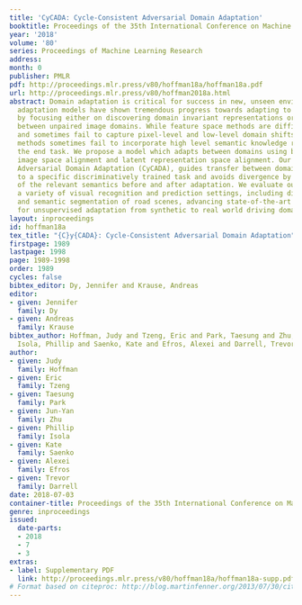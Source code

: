 ```yaml
---
title: 'CyCADA: Cycle-Consistent Adversarial Domain Adaptation'
booktitle: Proceedings of the 35th International Conference on Machine Learning
year: '2018'
volume: '80'
series: Proceedings of Machine Learning Research
address: 
month: 0
publisher: PMLR
pdf: http://proceedings.mlr.press/v80/hoffman18a/hoffman18a.pdf
url: http://proceedings.mlr.press/v80/hoffman2018a.html
abstract: Domain adaptation is critical for success in new, unseen environments. Adversarial
  adaptation models have shown tremendous progress towards adapting to new environments
  by focusing either on discovering domain invariant representations or by mapping
  between unpaired image domains. While feature space methods are difficult to interpret
  and sometimes fail to capture pixel-level and low-level domain shifts, image space
  methods sometimes fail to incorporate high level semantic knowledge relevant for
  the end task. We propose a model which adapts between domains using both generative
  image space alignment and latent representation space alignment. Our approach, Cycle-Consistent
  Adversarial Domain Adaptation (CyCADA), guides transfer between domains according
  to a specific discriminatively trained task and avoids divergence by enforcing consistency
  of the relevant semantics before and after adaptation. We evaluate our method on
  a variety of visual recognition and prediction settings, including digit classification
  and semantic segmentation of road scenes, advancing state-of-the-art performance
  for unsupervised adaptation from synthetic to real world driving domains.
layout: inproceedings
id: hoffman18a
tex_title: "{C}y{CADA}: Cycle-Consistent Adversarial Domain Adaptation"
firstpage: 1989
lastpage: 1998
page: 1989-1998
order: 1989
cycles: false
bibtex_editor: Dy, Jennifer and Krause, Andreas
editor:
- given: Jennifer
  family: Dy
- given: Andreas
  family: Krause
bibtex_author: Hoffman, Judy and Tzeng, Eric and Park, Taesung and Zhu, Jun-Yan and
  Isola, Phillip and Saenko, Kate and Efros, Alexei and Darrell, Trevor
author:
- given: Judy
  family: Hoffman
- given: Eric
  family: Tzeng
- given: Taesung
  family: Park
- given: Jun-Yan
  family: Zhu
- given: Phillip
  family: Isola
- given: Kate
  family: Saenko
- given: Alexei
  family: Efros
- given: Trevor
  family: Darrell
date: 2018-07-03
container-title: Proceedings of the 35th International Conference on Machine Learning
genre: inproceedings
issued:
  date-parts:
  - 2018
  - 7
  - 3
extras:
- label: Supplementary PDF
  link: http://proceedings.mlr.press/v80/hoffman18a/hoffman18a-supp.pdf
# Format based on citeproc: http://blog.martinfenner.org/2013/07/30/citeproc-yaml-for-bibliographies/
---
```

